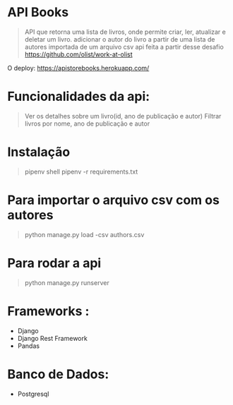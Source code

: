 # API Books
> API que retorna uma lista de livros, onde permite criar, ler, atualizar e deletar um livro.
> adicionar o autor do livro a partir de uma lista de autores importada de um arquivo csv
> api feita a partir desse desafio https://github.com/olist/work-at-olist

O deploy:
https://apistorebooks.herokuapp.com/

# Funcionalidades da api:
> Ver os detalhes sobre um livro(id, ano de publicação e autor)
> Filtrar livros por nome, ano de publicação e autor

# Instalação 
> pipenv shell
> pipenv -r requirements.txt

# Para importar o arquivo csv com os autores
> python manage.py load -csv authors.csv

# Para rodar a api
> python manage.py runserver


# Frameworks :
* Django  
* Django Rest Framework
* Pandas
  
# Banco de Dados:
* Postgresql

